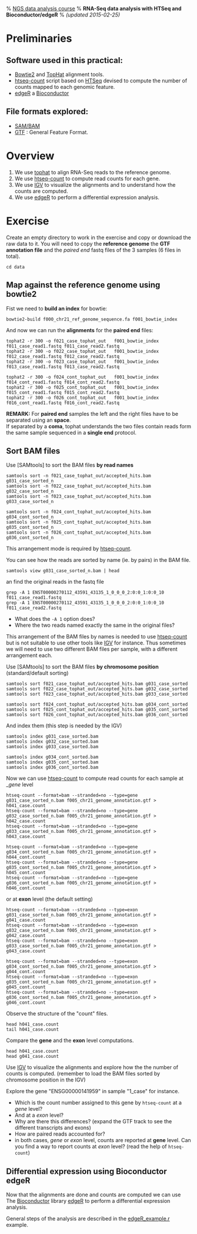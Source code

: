 % [NGS data analysis course](http://www.ngscourse.org)
% __RNA-Seq data analysis with HTSeq and Bioconductor/edgeR__
% _(updated 2015-02-25)_



<!-- COMMON LINKS HERE -->

[bowtie2]:http://bowtie-bio.sourceforge.net/bowtie2/index.shtml "Bowtie2 home page"
[tophat]:http://ccb.jhu.edu/software/tophat/index.shtml "TopHat home page"

[HTSeq]:http://www-huber.embl.de/users/anders/HTSeq/doc/overview.html "HTSeq home page"
[htseq-count]:http://www-huber.embl.de/users/anders/HTSeq/doc/count.html#count "htseq-count manual"

[edgeR]:http://bioconductor.org/packages/release/bioc/html/edgeR.html "edgeR at Bioconductor"
[Bioconductor]:http://bioconductor.org/ "Bioconductor home page"

[gtf]:http://www.ensembl.org/info/website/upload/gff.html "General Feature Format"
[sam]:http://samtools.sourceforge.net/SAMv1.pdf "SAM/BAM formats"

[igv]:http://www.broadinstitute.org/igv/ "Integrative Genomics Viewer"

Preliminaries
================================================================================

Software used in this practical:
--------------------------------

- [Bowtie2] and [TopHat] alignment tools.
- [htseq-count] script based on [HTSeq] devised to compute the number of counts mapped to each genomic feature.
- [edgeR] a [Bioconductor]

File formats explored:
----------------------

- [SAM/BAM][sam]
- [GTF] : General Feature Format.


Overview
================================================================================

1. We use [tophat] to align RNA-Seq reads to the reference genome.
1. We use [htseq-count] to compute read counts for each gene.
1. We use [IGV] to visualize the alignments and to understand how the counts are computed.
1. We use [edgeR] to perform a differential expression analysis.


Exercise
================================================================================

Create an empty directory to work in the exercise and copy or download the raw data to it.
You will need to copy the __reference genome__ the __GTF annotation file__ and the _paired end_ fastq files of the 3 samples (6 files in total).

<!-- new and clean data directory in the sandbox
    rm -r                                           ../../../../sandbox/rna_seq_htseq/
    cp -r ../../../../ngs_course_materials/rna_seq/ ../../../../sandbox/rna_seq_htseq/
    cp    ../../../../ngs_course_materials/f000_chr21_ref_genome_sequence.fa ../../../../sandbox/rna_seq_htseq/
	cp    ../../../../ngs_course_materials/f005_chr21_genome_annotation.gtf  ../../../../sandbox/rna_seq_htseq/
	
    cp edgeR_example.r ../../../../sandbox/rna_seq_htseq/
	
    cd    ../../../../sandbox/rna_seq_htseq/
-->

    cd data


Map against the reference genome using bowtie2
--------------------------------------------------------------------------------

Fist we need to __build an index__ for bowtie:

    bowtie2-build f000_chr21_ref_genome_sequence.fa f001_bowtie_index


And now we can run the __alignments__ for the __paired end__ files:

	tophat2 -r 300 -o f021_case_tophat_out   f001_bowtie_index   f011_case_read1.fastq f011_case_read2.fastq
	tophat2 -r 300 -o f022_case_tophat_out   f001_bowtie_index   f012_case_read1.fastq f012_case_read2.fastq
	tophat2 -r 300 -o f023_case_tophat_out   f001_bowtie_index   f013_case_read1.fastq f013_case_read2.fastq

	tophat2 -r 300 -o f024_cont_tophat_out   f001_bowtie_index   f014_cont_read1.fastq f014_cont_read2.fastq
	tophat2 -r 300 -o f025_cont_tophat_out   f001_bowtie_index   f015_cont_read1.fastq f015_cont_read2.fastq
	tophat2 -r 300 -o f026_cont_tophat_out   f001_bowtie_index   f016_cont_read1.fastq f016_cont_read2.fastq

__REMARK:__ For __paired end__ samples the left and the right files have to be separated using an __space__.  
If separated by a __coma__, tophat understands the two files contain reads form the same sample sequenced in a __single end__ protocol.



Sort BAM files
--------------------------------------------------------------------------------

Use [SAMtools] to sort the BAM files __by read names__ 

    samtools sort -n f021_case_tophat_out/accepted_hits.bam g031_case_sorted_n
    samtools sort -n f022_case_tophat_out/accepted_hits.bam g032_case_sorted_n
    samtools sort -n f023_case_tophat_out/accepted_hits.bam g033_case_sorted_n

    samtools sort -n f024_cont_tophat_out/accepted_hits.bam g034_cont_sorted_n
    samtools sort -n f025_cont_tophat_out/accepted_hits.bam g035_cont_sorted_n
    samtools sort -n f026_cont_tophat_out/accepted_hits.bam g036_cont_sorted_n

This arrangement mode is required by [htseq-count].

You can see how the reads are sorted by name (ie. by pairs) in the BAM file.

    samtools view g031_case_sorted_n.bam | head 

an find the original reads in the fastq file

    grep -A 1 ENST00000270112_43591_43135_1_0_0_0_2:0:0_1:0:0_10 f011_case_read1.fastq
    grep -A 1 ENST00000270112_43591_43135_1_0_0_0_2:0:0_1:0:0_10 f011_case_read2.fastq

- What does the `-A 1` option does?
- Where the two reads named exactly the same in the original files?


This arrangement of the BAM files by names is needed to use [htseq-count] but
is not suitable to use other tools like [IGV] for instance.
Thus sometimes we will need to use two different BAM files per sample, with a different arrangement each.

Use [SAMtools] to sort the BAM files __by chromosome position__ (standard/default sorting)

    samtools sort f021_case_tophat_out/accepted_hits.bam g031_case_sorted
    samtools sort f022_case_tophat_out/accepted_hits.bam g032_case_sorted
    samtools sort f023_case_tophat_out/accepted_hits.bam g033_case_sorted

    samtools sort f024_cont_tophat_out/accepted_hits.bam g034_cont_sorted
    samtools sort f025_cont_tophat_out/accepted_hits.bam g035_cont_sorted
    samtools sort f026_cont_tophat_out/accepted_hits.bam g036_cont_sorted

And index them (this step is needed by the IGV)

    samtools index g031_case_sorted.bam
    samtools index g032_case_sorted.bam
    samtools index g033_case_sorted.bam

    samtools index g034_cont_sorted.bam
    samtools index g035_cont_sorted.bam
    samtools index g036_cont_sorted.bam


Now we can use [htseq-count] to compute read counts for each sample at __gene_ level

    htseq-count --format=bam --stranded=no --type=gene g031_case_sorted_n.bam f005_chr21_genome_annotation.gtf > h041_case.count
	htseq-count --format=bam --stranded=no --type=gene g032_case_sorted_n.bam f005_chr21_genome_annotation.gtf > h042_case.count
    htseq-count --format=bam --stranded=no --type=gene g033_case_sorted_n.bam f005_chr21_genome_annotation.gtf > h043_case.count

    htseq-count --format=bam --stranded=no --type=gene g034_cont_sorted_n.bam f005_chr21_genome_annotation.gtf > h044_cont.count
    htseq-count --format=bam --stranded=no --type=gene g035_cont_sorted_n.bam f005_chr21_genome_annotation.gtf > h045_cont.count
    htseq-count --format=bam --stranded=no --type=gene g036_cont_sorted_n.bam f005_chr21_genome_annotation.gtf > h046_cont.count

or at __exon__ level (the default setting)

    htseq-count --format=bam --stranded=no --type=exon g031_case_sorted_n.bam f005_chr21_genome_annotation.gtf > g041_case.count
	htseq-count --format=bam --stranded=no --type=exon g032_case_sorted_n.bam f005_chr21_genome_annotation.gtf > g042_case.count
    htseq-count --format=bam --stranded=no --type=exon g033_case_sorted_n.bam f005_chr21_genome_annotation.gtf > g043_case.count

    htseq-count --format=bam --stranded=no --type=exon g034_cont_sorted_n.bam f005_chr21_genome_annotation.gtf > g044_cont.count
    htseq-count --format=bam --stranded=no --type=exon g035_cont_sorted_n.bam f005_chr21_genome_annotation.gtf > g045_cont.count
    htseq-count --format=bam --stranded=no --type=exon g036_cont_sorted_n.bam f005_chr21_genome_annotation.gtf > g046_cont.count


Observe the structure of the "count" files. 

    head h041_case.count 
    tail h041_case.count 

Compare the __gene__ and the __exon__ level computations.

    head h041_case.count
    head g041_case.count 

Use [IGV] to visualize the alignments and explore how the the number of counts is computed.
(remember to load the BAM files sorted by chromosome position in the IGV)

Explore the gene "ENSG00000141959" in sample "1_case" for instance.

- Which is the count number assigned to this gene by `htseq-count` at a _gene_ level?
- And at a _exon_ level?
- Why are there this differences? (expand the GTF track to see the different transcripts and exons)
- How are paired reads accounted for?
- in both cases, _gene_ or _exon_ level, counts are reported at __gene__ level.
  Can you find a way to report counts at _exon_ level? (read the help of `htseq-count`)
  <!-- htseq-count --format=bam --stranded=no --type=exon --idattr=exon_id g031_case_sorted_n.bam f005_chr21_genome_annotation.gtf | head -->


Differential expression using Bioconductor edgeR
--------------------------------------------------------------------------------

Now that the alignments are done and counts are computed we can use The [Bioconductor] library [edgeR] to perform a differential expression analysis.

General steps of the analysis are described in the [edgeR_example.r](edgeR_example.r) example.

<!-- execute R
    R CMD BATCH --no-save --no-restore edgeR_example.r 
-->
